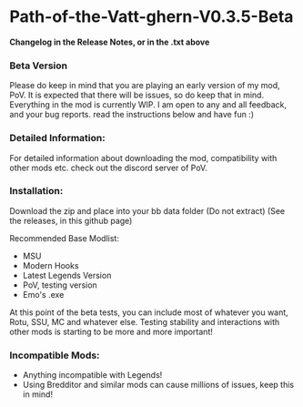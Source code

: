 # Path-of-the-Vatt-ghern-V0.3.5-Beta
**Changelog in the Release Notes, or in the .txt above**

### Beta Version

Please do keep in mind that you are playing an early version of my mod, PoV. It is expected that there will be issues, so do keep that in mind. Everything in the mod is currently WIP. I am open to any and all feedback, and your bug reports. read the instructions below and have fun :)

### Detailed Information:
For detailed information about downloading the mod, compatibility with other mods etc. check out the discord server of PoV.

### Installation:

Download the zip and place into your bb data folder (Do not extract)
(See the releases, in this github page)

Recommended Base Modlist:
* MSU
* Modern Hooks
* Latest Legends Version
* PoV, testing version
* Emo's .exe

At this point of the beta tests, you can include most of whatever you want, Rotu, SSU, MC and whatever else. Testing stability and interactions with other mods is starting to be more and more important!

### Incompatible Mods:
* Anything incompatible with Legends!
* Using Bredditor and similar mods can cause millions of issues, keep this in mind!
